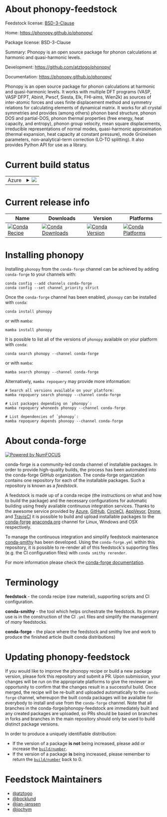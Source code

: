 About phonopy-feedstock
=======================

Feedstock license: [BSD-3-Clause](https://github.com/conda-forge/phonopy-feedstock/blob/main/LICENSE.txt)

Home: https://phonopy.github.io/phonopy/

Package license: BSD-3-Clause

Summary: Phonopy is an open source package for phonon calculations at harmonic and quasi-harmonic levels.

Development: https://github.com/atztogo/phonopy/

Documentation: https://phonopy.github.io/phonopy/

Phonopy is an open source package for phonon calculations at harmonic and quasi-harmonic levels.
It works with multiple DFT programs (VASP, VASP DFPT, Abinit, Pwscf, Siesta, Elk, FHI-aims, Wien2k)
as sources of inter-atomic forces and uses finite displacement method and symmetry relations
for calculating elements of dynamical matrix. It works for all crystal symmetries and provides
(among others)  phonon band structure, phonon DOS and partial-DOS, phonon thermal properties
(free energy, heat capacity, and entropy), phonon group velocity, mean square displacements,
irreducible representations of normal modes, quasi-harmonic approximation (thermal expansion,
heat capacity at constant pressure), mode Grüneisen parameters, non-analytical-term correction
(LO-TO splitting). It also provides Python API for use as a library.


Current build status
====================


<table>
    
  <tr>
    <td>Azure</td>
    <td>
      <details>
        <summary>
          <a href="https://dev.azure.com/conda-forge/feedstock-builds/_build/latest?definitionId=775&branchName=main">
            <img src="https://dev.azure.com/conda-forge/feedstock-builds/_apis/build/status/phonopy-feedstock?branchName=main">
          </a>
        </summary>
        <table>
          <thead><tr><th>Variant</th><th>Status</th></tr></thead>
          <tbody><tr>
              <td>linux_64_numpy1.22python3.8.____cpythonpython_implcpython</td>
              <td>
                <a href="https://dev.azure.com/conda-forge/feedstock-builds/_build/latest?definitionId=775&branchName=main">
                  <img src="https://dev.azure.com/conda-forge/feedstock-builds/_apis/build/status/phonopy-feedstock?branchName=main&jobName=linux&configuration=linux%20linux_64_numpy1.22python3.8.____cpythonpython_implcpython" alt="variant">
                </a>
              </td>
            </tr><tr>
              <td>linux_64_numpy2.0python3.10.____cpythonpython_implcpython</td>
              <td>
                <a href="https://dev.azure.com/conda-forge/feedstock-builds/_build/latest?definitionId=775&branchName=main">
                  <img src="https://dev.azure.com/conda-forge/feedstock-builds/_apis/build/status/phonopy-feedstock?branchName=main&jobName=linux&configuration=linux%20linux_64_numpy2.0python3.10.____cpythonpython_implcpython" alt="variant">
                </a>
              </td>
            </tr><tr>
              <td>linux_64_numpy2.0python3.11.____cpythonpython_implcpython</td>
              <td>
                <a href="https://dev.azure.com/conda-forge/feedstock-builds/_build/latest?definitionId=775&branchName=main">
                  <img src="https://dev.azure.com/conda-forge/feedstock-builds/_apis/build/status/phonopy-feedstock?branchName=main&jobName=linux&configuration=linux%20linux_64_numpy2.0python3.11.____cpythonpython_implcpython" alt="variant">
                </a>
              </td>
            </tr><tr>
              <td>linux_64_numpy2.0python3.12.____cpythonpython_implcpython</td>
              <td>
                <a href="https://dev.azure.com/conda-forge/feedstock-builds/_build/latest?definitionId=775&branchName=main">
                  <img src="https://dev.azure.com/conda-forge/feedstock-builds/_apis/build/status/phonopy-feedstock?branchName=main&jobName=linux&configuration=linux%20linux_64_numpy2.0python3.12.____cpythonpython_implcpython" alt="variant">
                </a>
              </td>
            </tr><tr>
              <td>linux_64_numpy2.0python3.9.____cpythonpython_implcpython</td>
              <td>
                <a href="https://dev.azure.com/conda-forge/feedstock-builds/_build/latest?definitionId=775&branchName=main">
                  <img src="https://dev.azure.com/conda-forge/feedstock-builds/_apis/build/status/phonopy-feedstock?branchName=main&jobName=linux&configuration=linux%20linux_64_numpy2.0python3.9.____cpythonpython_implcpython" alt="variant">
                </a>
              </td>
            </tr><tr>
              <td>osx_64_numpy1.22python3.8.____cpythonpython_implcpython</td>
              <td>
                <a href="https://dev.azure.com/conda-forge/feedstock-builds/_build/latest?definitionId=775&branchName=main">
                  <img src="https://dev.azure.com/conda-forge/feedstock-builds/_apis/build/status/phonopy-feedstock?branchName=main&jobName=osx&configuration=osx%20osx_64_numpy1.22python3.8.____cpythonpython_implcpython" alt="variant">
                </a>
              </td>
            </tr><tr>
              <td>osx_64_numpy2.0python3.10.____cpythonpython_implcpython</td>
              <td>
                <a href="https://dev.azure.com/conda-forge/feedstock-builds/_build/latest?definitionId=775&branchName=main">
                  <img src="https://dev.azure.com/conda-forge/feedstock-builds/_apis/build/status/phonopy-feedstock?branchName=main&jobName=osx&configuration=osx%20osx_64_numpy2.0python3.10.____cpythonpython_implcpython" alt="variant">
                </a>
              </td>
            </tr><tr>
              <td>osx_64_numpy2.0python3.11.____cpythonpython_implcpython</td>
              <td>
                <a href="https://dev.azure.com/conda-forge/feedstock-builds/_build/latest?definitionId=775&branchName=main">
                  <img src="https://dev.azure.com/conda-forge/feedstock-builds/_apis/build/status/phonopy-feedstock?branchName=main&jobName=osx&configuration=osx%20osx_64_numpy2.0python3.11.____cpythonpython_implcpython" alt="variant">
                </a>
              </td>
            </tr><tr>
              <td>osx_64_numpy2.0python3.12.____cpythonpython_implcpython</td>
              <td>
                <a href="https://dev.azure.com/conda-forge/feedstock-builds/_build/latest?definitionId=775&branchName=main">
                  <img src="https://dev.azure.com/conda-forge/feedstock-builds/_apis/build/status/phonopy-feedstock?branchName=main&jobName=osx&configuration=osx%20osx_64_numpy2.0python3.12.____cpythonpython_implcpython" alt="variant">
                </a>
              </td>
            </tr><tr>
              <td>osx_64_numpy2.0python3.9.____cpythonpython_implcpython</td>
              <td>
                <a href="https://dev.azure.com/conda-forge/feedstock-builds/_build/latest?definitionId=775&branchName=main">
                  <img src="https://dev.azure.com/conda-forge/feedstock-builds/_apis/build/status/phonopy-feedstock?branchName=main&jobName=osx&configuration=osx%20osx_64_numpy2.0python3.9.____cpythonpython_implcpython" alt="variant">
                </a>
              </td>
            </tr><tr>
              <td>osx_arm64_numpy1.22python3.8.____cpython</td>
              <td>
                <a href="https://dev.azure.com/conda-forge/feedstock-builds/_build/latest?definitionId=775&branchName=main">
                  <img src="https://dev.azure.com/conda-forge/feedstock-builds/_apis/build/status/phonopy-feedstock?branchName=main&jobName=osx&configuration=osx%20osx_arm64_numpy1.22python3.8.____cpython" alt="variant">
                </a>
              </td>
            </tr><tr>
              <td>osx_arm64_numpy2.0python3.10.____cpython</td>
              <td>
                <a href="https://dev.azure.com/conda-forge/feedstock-builds/_build/latest?definitionId=775&branchName=main">
                  <img src="https://dev.azure.com/conda-forge/feedstock-builds/_apis/build/status/phonopy-feedstock?branchName=main&jobName=osx&configuration=osx%20osx_arm64_numpy2.0python3.10.____cpython" alt="variant">
                </a>
              </td>
            </tr><tr>
              <td>osx_arm64_numpy2.0python3.11.____cpython</td>
              <td>
                <a href="https://dev.azure.com/conda-forge/feedstock-builds/_build/latest?definitionId=775&branchName=main">
                  <img src="https://dev.azure.com/conda-forge/feedstock-builds/_apis/build/status/phonopy-feedstock?branchName=main&jobName=osx&configuration=osx%20osx_arm64_numpy2.0python3.11.____cpython" alt="variant">
                </a>
              </td>
            </tr><tr>
              <td>osx_arm64_numpy2.0python3.12.____cpython</td>
              <td>
                <a href="https://dev.azure.com/conda-forge/feedstock-builds/_build/latest?definitionId=775&branchName=main">
                  <img src="https://dev.azure.com/conda-forge/feedstock-builds/_apis/build/status/phonopy-feedstock?branchName=main&jobName=osx&configuration=osx%20osx_arm64_numpy2.0python3.12.____cpython" alt="variant">
                </a>
              </td>
            </tr><tr>
              <td>osx_arm64_numpy2.0python3.9.____cpython</td>
              <td>
                <a href="https://dev.azure.com/conda-forge/feedstock-builds/_build/latest?definitionId=775&branchName=main">
                  <img src="https://dev.azure.com/conda-forge/feedstock-builds/_apis/build/status/phonopy-feedstock?branchName=main&jobName=osx&configuration=osx%20osx_arm64_numpy2.0python3.9.____cpython" alt="variant">
                </a>
              </td>
            </tr><tr>
              <td>win_64_numpy1.22python3.8.____cpythonpython_implcpython</td>
              <td>
                <a href="https://dev.azure.com/conda-forge/feedstock-builds/_build/latest?definitionId=775&branchName=main">
                  <img src="https://dev.azure.com/conda-forge/feedstock-builds/_apis/build/status/phonopy-feedstock?branchName=main&jobName=win&configuration=win%20win_64_numpy1.22python3.8.____cpythonpython_implcpython" alt="variant">
                </a>
              </td>
            </tr>
          </tbody>
        </table>
      </details>
    </td>
  </tr>
</table>

Current release info
====================

| Name | Downloads | Version | Platforms |
| --- | --- | --- | --- |
| [![Conda Recipe](https://img.shields.io/badge/recipe-phonopy-green.svg)](https://anaconda.org/conda-forge/phonopy) | [![Conda Downloads](https://img.shields.io/conda/dn/conda-forge/phonopy.svg)](https://anaconda.org/conda-forge/phonopy) | [![Conda Version](https://img.shields.io/conda/vn/conda-forge/phonopy.svg)](https://anaconda.org/conda-forge/phonopy) | [![Conda Platforms](https://img.shields.io/conda/pn/conda-forge/phonopy.svg)](https://anaconda.org/conda-forge/phonopy) |

Installing phonopy
==================

Installing `phonopy` from the `conda-forge` channel can be achieved by adding `conda-forge` to your channels with:

```
conda config --add channels conda-forge
conda config --set channel_priority strict
```

Once the `conda-forge` channel has been enabled, `phonopy` can be installed with `conda`:

```
conda install phonopy
```

or with `mamba`:

```
mamba install phonopy
```

It is possible to list all of the versions of `phonopy` available on your platform with `conda`:

```
conda search phonopy --channel conda-forge
```

or with `mamba`:

```
mamba search phonopy --channel conda-forge
```

Alternatively, `mamba repoquery` may provide more information:

```
# Search all versions available on your platform:
mamba repoquery search phonopy --channel conda-forge

# List packages depending on `phonopy`:
mamba repoquery whoneeds phonopy --channel conda-forge

# List dependencies of `phonopy`:
mamba repoquery depends phonopy --channel conda-forge
```


About conda-forge
=================

[![Powered by
NumFOCUS](https://img.shields.io/badge/powered%20by-NumFOCUS-orange.svg?style=flat&colorA=E1523D&colorB=007D8A)](https://numfocus.org)

conda-forge is a community-led conda channel of installable packages.
In order to provide high-quality builds, the process has been automated into the
conda-forge GitHub organization. The conda-forge organization contains one repository
for each of the installable packages. Such a repository is known as a *feedstock*.

A feedstock is made up of a conda recipe (the instructions on what and how to build
the package) and the necessary configurations for automatic building using freely
available continuous integration services. Thanks to the awesome service provided by
[Azure](https://azure.microsoft.com/en-us/services/devops/), [GitHub](https://github.com/),
[CircleCI](https://circleci.com/), [AppVeyor](https://www.appveyor.com/),
[Drone](https://cloud.drone.io/welcome), and [TravisCI](https://travis-ci.com/)
it is possible to build and upload installable packages to the
[conda-forge](https://anaconda.org/conda-forge) [anaconda.org](https://anaconda.org/)
channel for Linux, Windows and OSX respectively.

To manage the continuous integration and simplify feedstock maintenance
[conda-smithy](https://github.com/conda-forge/conda-smithy) has been developed.
Using the ``conda-forge.yml`` within this repository, it is possible to re-render all of
this feedstock's supporting files (e.g. the CI configuration files) with ``conda smithy rerender``.

For more information please check the [conda-forge documentation](https://conda-forge.org/docs/).

Terminology
===========

**feedstock** - the conda recipe (raw material), supporting scripts and CI configuration.

**conda-smithy** - the tool which helps orchestrate the feedstock.
                   Its primary use is in the construction of the CI ``.yml`` files
                   and simplify the management of *many* feedstocks.

**conda-forge** - the place where the feedstock and smithy live and work to
                  produce the finished article (built conda distributions)


Updating phonopy-feedstock
==========================

If you would like to improve the phonopy recipe or build a new
package version, please fork this repository and submit a PR. Upon submission,
your changes will be run on the appropriate platforms to give the reviewer an
opportunity to confirm that the changes result in a successful build. Once
merged, the recipe will be re-built and uploaded automatically to the
`conda-forge` channel, whereupon the built conda packages will be available for
everybody to install and use from the `conda-forge` channel.
Note that all branches in the conda-forge/phonopy-feedstock are
immediately built and any created packages are uploaded, so PRs should be based
on branches in forks and branches in the main repository should only be used to
build distinct package versions.

In order to produce a uniquely identifiable distribution:
 * If the version of a package **is not** being increased, please add or increase
   the [``build/number``](https://docs.conda.io/projects/conda-build/en/latest/resources/define-metadata.html#build-number-and-string).
 * If the version of a package **is** being increased, please remember to return
   the [``build/number``](https://docs.conda.io/projects/conda-build/en/latest/resources/define-metadata.html#build-number-and-string)
   back to 0.

Feedstock Maintainers
=====================

* [@atztogo](https://github.com/atztogo/)
* [@bocklund](https://github.com/bocklund/)
* [@jan-janssen](https://github.com/jan-janssen/)
* [@jochym](https://github.com/jochym/)

